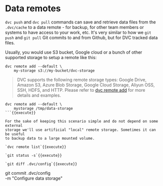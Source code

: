 # Data remotes

`dvc push` and `dvc pull` commands can save and retrieve data files from the
`.dvc/cache` to a data remote - for backup, for other team members or systems
to have access to your work, etc. It's very similar to how we `git push` and
`git pull` Git commits to and from Github, but for DVC tracked data files.

Usually, you would use S3 bucket, Google cloud or a bunch of other supported
storage to setup a remote like this:

```
dvc remote add --default \
    my-storage s3://my-bucket/dvc-storage
```

> DVC supports the following remote storage types: Google Drive, Amazon S3,
> Azure Blob Storage, Google Cloud Storage, Aliyun OSS, SSH, HDFS, and HTTP.
> Please refer to
> [dvc remote add](https://dvc.org/doc/command-reference/remote/add) for more
> details and examples.

```
dvc remote add --default \
    mystorage /tmp/data-storage
```{{execute}}

For the sake of keeping this scenario simple and do not depend on some external
storage we'll use artificial "local" remote storage. Sometimes it can be useful
to backup data to a large mounted volume.

`dvc remote list`{{execute}}

`git status -s`{{execute}}

`git diff .dvc/config`{{execute}}

```
git commit .dvc/config \
    -m "Configure data storage"
```{{execute}}
